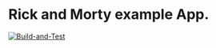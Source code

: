 # Rick and Morty example App.

[![Build-and-Test](https://github.com/ManelR/ios-swiftui-mvvmc/actions/workflows/ci.yml/badge.svg)](https://github.com/ManelR/ios-swiftui-mvvmc/actions/workflows/ci.yml)